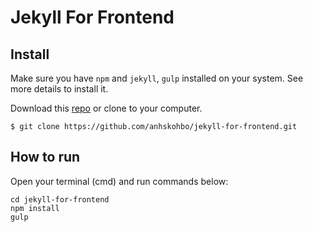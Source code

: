 # Jekyll For Frontend

## Install

Make sure you have `npm` and `jekyll`, `gulp` installed on your system. See more details to install it.

Download this [repo](https://github.com/anhskohbo/jekyll-for-frontend/archive/master.zip) or clone to your computer.

`$ git clone https://github.com/anhskohbo/jekyll-for-frontend.git`

## How to run

Open your terminal (cmd) and run commands below:

```
cd jekyll-for-frontend
npm install
gulp
```
